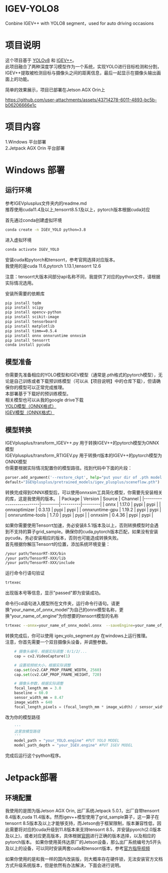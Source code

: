 # IGEV-YOLO8
Conbine IGEV++ with YOLO8 segment，used for auto driving occasions

# 项目说明
这个项目基于 [YOLOv8](https://github.com/ultralytics/ultralytics) 和 [IGEV++](https://github.com/gangweiX/IGEV-plusplus)。  
此项目融合了两种深度学习模型作为一个系统，实现YOLO进行目标检测和分割，IGEV++提取被检测目标与摄像头之间的距离信息，最后一起显示在摄像头输出画面上的功能。

简单的效果展示，项目已部署在Jetson AGX Orin上

https://github.com/user-attachments/assets/43714278-6011-4893-bc5b-b06206666e1c

# 项目内容
1.Windows 平台部署   
2.Jetpack AGX Orin 平台部署  

# Windows 部署

## 运行环境
参考IGEVplusplus文件夹内的readme.md  
推荐使用cuda11.4及以上,tensorrt8.5.1及以上，pytorch版本根据cuda对应  

首先通过conda创建虚拟环境  
```bash
conda create -n IGEV_YOLO python=3.8
```
进入虚拟环境  
```bash
conda activate IGEV_YOLO
```
安装cuda和pytorch和tensorrt，参考官网选择对应版本。  
我使用的是cuda 11.6,pytorch 1.13.1,tensorrt 12.6  

注意：tensorrt大版本间部分api名称不同，我提供了对应的python文件，请根据实际情况选用。

安装所需要的依赖库  
```bash
pip install tqdm
pip install scipy
pip install opencv-python
pip install scikit-image
pip install tensorboard
pip install matplotlib 
pip install timm==0.5.4
pip install onnx onnxruntime onnxsim
pip install tensorrt
conda install pycuda
```
## 模型准备
你需要先准备相应的YOLO模型和IGEV模型（通常是.pth格式的pytorch模型），无论是自己训练或者下载预训练模型（可以从【项目说明】中的仓库下载），但请确保你的模型可以正常完成推理。  
本部署基于下载好的预训练模型。  
相关模型也可以从我的google drive下载  
[YOLO模型（ONNX格式）](https://drive.google.com/drive/folders/1jTuoAWUdAMZGFGJIEzNLa7_GrNLIS4ds?usp=sharing)  
[IGEV模型（ONNX格式）](https://drive.google.com/drive/folders/18nu_z_qmnXnhEStgzXqOK7igYER9oS2O?usp=sharing)  

## 模型转换
IGEVplusplus/transform_IGEV++.py 用于转换IGEV++的pytorch模型为ONNX模型  
IGEVplusplus/transform_RTIGEV.py 用于转换rt版本的IGEV++的pytorch模型为ONNX模型  
你需要根据实际情况配置你的模型路径。找到代码中下面的片段：  
```python
parser.add_argument('--restore_ckpt', help="put your dir of .pth model here",
default="IGEVplusplus/pretrained_models/igev_plusplus/sceneflow.pth")
```
转换完成得到ONNX模型后，可以使用onnxsim工具简化模型，你需要先安装相关的库，这是我使用的版本。
| Package                  | Version | Source   | Channel |
|--------------------------|---------|----------|---------|
| onnx                     | 1.17.0  | pypi     | pypi    |
| onnxoptimizer             | 0.3.13  | pypi     | pypi    |
| onnxruntime-gpu           | 1.19.2  | pypi     | pypi    |
| onnxruntime-tools         | 1.7.0   | pypi     | pypi    |
| onnxsim                   | 0.4.36  | pypi     | pypi    |


如果你需要使用Tensorrt加速，务必安装8.5.1版本及以上，否则转换模型时会遇到不支持的算子grid_sample。确保你的cuda,pytorch版本匹配，如果没有安装pycuda，务必安装相应的版本，否则也可能造成转换失败。  
首先根据你解压Tensorrt的位置，添加系统环境变量：
```bash
/your path/TensorRT-XXX/bin
/your path/TensorRT-XXX/lib
/your path/TensorRT-XXX/include
```
运行命令行语句验证
```bash
trtexec
```
出现版本号等信息，显示"passed"即为安装成功。

命令行cd语句进入模型所在文件夹，运行命令行语句。请更换“your_name_of_onnx_model”为自己的onnx模型名称，更换“your_name_of_engine”为你想要的tensorrt模型的名称
```bash
trtexec --onnx=your_name_of_onnx_model.onnx  --saveEngine=your_name_of_engine.engine --fp16
```

转换完成后，你可以使用 igev_yolo_segment.py 在windows上运行推理。  
注意，你首先需要一个双目摄像头设备，并调整参数。  
```python
    # 摄像头编号，根据实际调整：0/1/2/...
    cap = cv2.VideoCapture(1)

    # 设置视频帧大小，根据实际调整
    cap.set(cv2.CAP_PROP_FRAME_WIDTH, 2560)
    cap.set(cv2.CAP_PROP_FRAME_HEIGHT, 720)

    # 摄像头参数，根据实际调整
    focal_length_mm = 3.0
    baseline = 60.0
    sensor_width_mm = 8.47
    image_width = 640
    focal_length_pixels = (focal_length_mm * image_width) / sensor_width_mm
``` 
改为你的模型路径
```python
    '''
    这里放模型路径
    '''
    model_path = "your_YOLO.engine" #PUT YOLO MODEL
    model_path_depth = "your_IGEV.engine" #PUT IGEV MODEL
```

完成后运行这个python程序。

# Jetpack部署
## 环境配置
我使用的是图为版Jetson AGX Orin, 出厂系统Jetpack 5.0.1，出厂自带tensorrt 8.4版本,cuda 11.4版本。然而igev++模型使用了grid_sample算子，这一算子在tensorrt 8.5版本及以上才能够支持，而Jetson由于框架限制，版本兼容性低，因此需要将对应的cuda升级到11.8版本来支持tensorrt 8.5，并安装pyorch(2.0版本及以上)，或者对应更高版本，具体根据[官网](https://developer.nvidia.com/nvidia-tensorrt-8x-download)进行正确的版本选择，以及相应的pytorch版本。
如果你使用英伟达原厂的Jetson设备，那么出厂系统编号为5开头及以上的设备，可以同时安装两套cuda和tensorrt版本，参考[官方指导视频](https://www.youtube.com/watch?v=_JgNA82325I&t)


如果你使用的是和我一样的国内改装版，则大概率存在硬件锁，无法安装官方文档方式升级系统版本，但是依然有办法解决，下面会进行说明。

